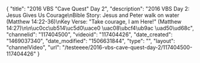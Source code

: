 {
    "title": "2016 VBS \"Cave Quest\" Day 2",
    "description": "2016 VBS Day 2: Jesus Gives Us Courage\nBible Story: Jesus and Peter walk on water (Matthew 14:22-36)\nKey Verse: \"Take courage, I am Here!\" (Matthew 14:27)\n\n\uc0cc\ub514\uc5d0\uace0 \uac08\ubcf4\ub9ac \uad50\ud68c",
    "channelid": "117404500",
    "videoid": "117404426",
    "date_created": "1469037340",
    "date_modified": "1506631844",
    "type": "",
    "layout": "channelVideo",
    "url": "\/testeeee\/2016-vbs-cave-quest-day-2\/117404500-117404426"
}